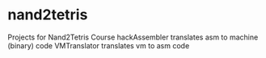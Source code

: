 # nand2tetris
Projects for Nand2Tetris Course
hackAssembler translates asm to machine (binary) code
VMTranslator translates vm to asm code
